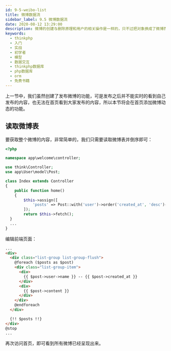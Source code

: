 ```yaml
---
id: 9-5-weibo-list
title: 微博数据流
sidebar_label: 9.5 微博数据流
date: 2020-08-12 13:29:00
description: 微博的创建与删除原理和用户的相关操作是一样的，只不过把对象换成了微博而已。
keywords:
  - thinkphp
  - 入门
  - 实战
  - 初学者
  - 模型
  - 数据交互
  - thinkphp数据库
  - php数据库
  - orm
  - 免费书籍
---
```


上一节中，我们虽然创建了发布微博的功能，可是发布之后并不能实时的看到自己发布的内容，也无法在首页看到大家发布的内容，所以本节将会在首页添加微博动态的功能。

## 读取微博表

要获取整个微博的内容，非常简单的，我们只需要读取微博表并倒序即可：

~~~php title="application\welcome\controller\Index.php"
<?php

namespace app\welcome\controller;

use think\Controller;
use app\User\model\Post;

class Index extends Controller
{
	public function home()
	{
		$this->assign([
			'posts' => Post::with('user')->order('created_at', 'desc')->paginate(20)
		]);
		return $this->fetch();
  }
  ...
}
~~~

编辑前端页面：

~~~html title="resources\views\welcome\index\home.blade.php"
...
<div>
  <div class="list-group list-group-flush">
    @foreach ($posts as $post)
    <div class="list-group-item">
      <div>
        {{ $post->user->name }} -- {{ $post->created_at }}
      </div>
      <div>
        {{ $post->content }}
      </div>
    </div>
    @endforeach
  </div>

  {!! $posts !!}
</div>
@stop
...
~~~

再次访问首页，即可看到所有微博已经呈现出来。
